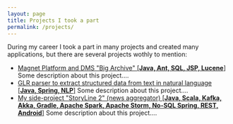 ```yaml
---
layout: page
title: Projects I took a part
permalink: /projects/
---
```


During my career I took a part in many projects and created many applications,
but there are several projects wothly to mention:

* [Magnet Platform and DMS "Big Archive" [**Java, Ant, SQL, JSP, Lucene**]](/projects/magnet_big_archive)
Some description about this project....
* [GLR parser to extract structured data from text in natural language [**Java, Spring, NLP**]](/projects/glr_parser)
Some description about this project....
* [My side-project "StoryLine 2" (news aggregator) [**Java, Scala, Kafka, Akka, Gradle, Apache Spark, Apache Storm, No-SQL Spring, REST, Android**]](/projects/story_line2)
Some description about this project....
